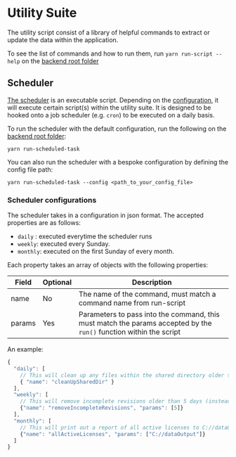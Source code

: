 # Utility Suite
The utility script consist of a library of helpful commands to extract or update the data within the application.

To see the list of commands and how to run them, run `yarn run-script --help` on the [backend root folder](../../../)

## Scheduler
[The scheduler](./scheduler.js) is an executable script. Depending on the [configuration](scheduler.config.js), it will execute certain script(s) within the utility suite. It is designed to be hooked onto a job scheduler (e.g. `cron`) to be executed on a daily basis.

To run the scheduler with the default configuration, run the following on the [backend root folder](../../../):
````
yarn run-scheduled-task
````

You can also run the scheduler with a bespoke configuration by defining the config file path:
````
yarn run-scheduled-task --config <path_to_your_config_file>
````

### Scheduler configurations
The scheduler takes in a configuration in json format. The accepted properties are as follows:
- `daily` : executed everytime the scheduler runs
- `weekly`: executed every Sunday.
- `monthly`: executed on the first Sunday of every month.

Each property takes an array of objects with the following properties:

| Field      | Optional | Description |
| ----------- | ----------- | ----------- |
| name      | No       | The name of the command, must match a command name from run-script |
| params   | Yes        | Parameters to pass into the command, this must match the params accepted by the `run()` function within the script |

An example:
````js
{
  "daily": [
    // This will clean up any files within the shared directory older than 14 days (using default params)
    { "name": "cleanUpSharedDir" }
  ],
  "weekly": [
    // This will remove incomplete revisions older than 5 days (instead of the 14 days default)
    {"name": "removeIncompleteRevisions", "params": [5]}
  ],
  "monthly": [
    // This will print out a report of all active licenses to C://dataOutput
    {"name": "allActiveLicenses", "params": ["C://dataOutput"]}
  ]
}
````

